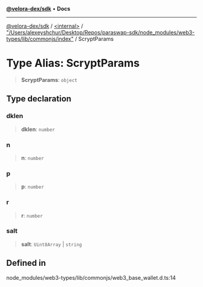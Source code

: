 [**@velora-dex/sdk**](../../../../README.md) • **Docs**

***

[@velora-dex/sdk](../../../../globals.md) / [\<internal\>](../../../README.md) / ["/Users/alexeyshchur/Desktop/Repos/paraswap-sdk/node\_modules/web3-types/lib/commonjs/index"](../README.md) / ScryptParams

# Type Alias: ScryptParams

> **ScryptParams**: `object`

## Type declaration

### dklen

> **dklen**: `number`

### n

> **n**: `number`

### p

> **p**: `number`

### r

> **r**: `number`

### salt

> **salt**: `Uint8Array` \| `string`

## Defined in

node\_modules/web3-types/lib/commonjs/web3\_base\_wallet.d.ts:14
